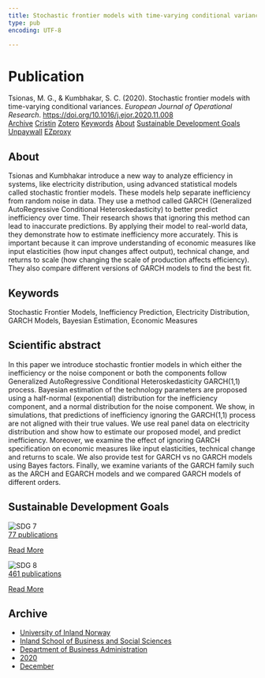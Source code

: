 ```yaml
---
title: Stochastic frontier models with time-varying conditional variances
type: pub
encoding: UTF-8

---
```

<h1>Publication</h1>
<article id="csl-bib-container-UE8FSEA7" class="csl-bib-container">
  <div class="csl-bib-body"> <div class="csl-entry">Tsionas, M. G., &#38; Kumbhakar, S. C. (2020). Stochastic frontier models with time-varying conditional variances. <i>European Journal of Operational Research</i>. <a href="https://doi.org/10.1016/j.ejor.2020.11.008">https://doi.org/10.1016/j.ejor.2020.11.008</a></div> </div>
  <div class="csl-bib-buttons">
    <a href="#taxonomy-article-UE8FSEA7" alt="archive" class="csl-bib-button">Archive</a>
    <a href="https://app.cristin.no/results/show.jsf?id=1859259" alt="Cristin" class="csl-bib-button">Cristin</a>
    <a href="http://zotero.org/groups/5881554/items/UE8FSEA7" alt="Zotero" class="csl-bib-button">Zotero</a>
    <a href="#keywords-article-UE8FSEA7" alt="keywords" class="csl-bib-button">Keywords</a>
    <a href="#about-article-UE8FSEA7" alt="about_pub" class="csl-bib-button">About</a>
    <a href="#sdg-article-UE8FSEA7" alt="sdg" class="csl-bib-button">Sustainable Development Goals</a>
    <a href="https://doi.org/10.1016/j.ejor.2020.11.008" alt="Unpaywall" class="csl-bib-button">Unpaywall</a>
    <a href="https://doi.org/10.1016/j.ejor.2020.11.008" alt="EZproxy" class="csl-bib-button">EZproxy</a>
  </div>
  <div id="csl-bib-meta-container-UE8FSEA7"></div>
</article>
<div id="csl-bib-meta-UE8FSEA7" class="csl-bib-meta">
  <article id="about-article-UE8FSEA7" class="about_pub-article">
    <h1>About</h1>
    Tsionas and Kumbhakar introduce a new way to analyze efficiency in systems, like electricity distribution, using advanced statistical models called stochastic frontier models. These models help separate inefficiency from random noise in data. They use a method called GARCH (Generalized AutoRegressive Conditional Heteroskedasticity) to better predict inefficiency over time. Their research shows that ignoring this method can lead to inaccurate predictions. By applying their model to real-world data, they demonstrate how to estimate inefficiency more accurately. This is important because it can improve understanding of economic measures like input elasticities (how input changes affect output), technical change, and returns to scale (how changing the scale of production affects efficiency). They also compare different versions of GARCH models to find the best fit.
  </article>
  <article id="keywords-article-UE8FSEA7" class="keywords-article">
    <h1>Keywords</h1>
    Stochastic Frontier Models, Inefficiency Prediction, Electricity Distribution, GARCH Models, Bayesian Estimation, Economic Measures
  </article>
  <article id="abstract-article-UE8FSEA7" class="abstract-article">
    <h1>Scientific abstract</h1>
    In this paper we introduce stochastic frontier models in which either the inefficiency or the noise component or both the components follow Generalized AutoRegressive Conditional Heteroskedasticity GARCH(1,1) process. Bayesian estimation of the technology parameters are proposed using a half-normal (exponential) distribution for the inefficiency component, and a normal distribution for the noise component. We show, in simulations, that predictions of inefficiency ignoring the GARCH(1,1) process are not aligned with their true values. We use real panel data on electricity distribution and show how to estimate our proposed model, and predict inefficiency. Moreover, we examine the effect of ignoring GARCH specification on economic measures like input elasticities, technical change and returns to scale. We also provide test for GARCH vs no GARCH models using Bayes factors. Finally, we examine variants of the GARCH family such as the ARCH and EGARCH models and we compared GARCH models of different orders.
  </article>
  <article id="sdg-article-UE8FSEA7" class="sdg-article">
    <h1>Sustainable Development Goals</h1>
    <div class="sdg-container"><div id="sdg7" class="sdg">
        <img src="{{< params subfolder >}}images/sdg/sdg07_en.png" class="image" alt="SDG 7">
        <div class="sdg-overlay">
          <a href="/en/archive/?key=?sdg=7#archive" class="sdg-publication-count"><span>77</span> publications</a>
          <p><a href="https://sdgs.un.org/goals/goal7" class="sdg-read-more">Read More</a></p>
        </div>
      </div> <div id="sdg8" class="sdg">
        <img src="{{< params subfolder >}}images/sdg/sdg08_en.png" class="image" alt="SDG 8">
        <div class="sdg-overlay">
          <a href="/en/archive/?key=?sdg=8#archive" class="sdg-publication-count"><span>461</span> publications</a>
          <p><a href="https://sdgs.un.org/goals/goal8" class="sdg-read-more">Read More</a></p>
        </div>
      </div></div>
  </article>
  <article id="taxonomy-article-UE8FSEA7" class="taxonomy-article">
    <h1>Archive</h1>
    <ul>
      <li>
        <a href="/en/archive/?key=3DCRN523">University of Inland Norway</a>
      </li>
      <li>
        <a href="/en/archive/?key=DU8Q9LN9">Inland School of Business and Social Sciences</a>
      </li>
      <li>
        <a href="/en/archive/?key=3IQA89I8">Department of Business Administration</a>
      </li>
      <li>
        <a href="/en/archive/?key=TI88EFV9">2020</a>
      </li>
      <li>
        <a href="/en/archive/?key=FDGE9KW6">December</a>
      </li>
    </ul>
  </article>
</div>
